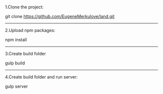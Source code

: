 
1.Clone the project: 

git clone <https://github.com/EugeneMerkulove/land.git>
<hr>
2.Upload npm packages:

npm install
<hr>
3.Create build folder

gulp build
<hr>
4.Create build folder and run server:

gulp server